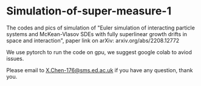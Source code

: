 # Simulation-of-super-measure-1
The codes and pics of simulation of "Euler simulation of interacting particle systems and McKean-Vlasov SDEs with fully superlinear growth drifts in space and interaction", paper link on arXiv:   arxiv.org/abs/2208.12772

We use pytorch to run the code on gpu, we suggest google colab to aviod issues.

Please email to X.Chen-176@sms.ed.ac.uk if you have any question, thank you.
